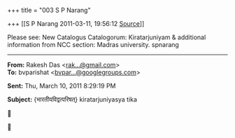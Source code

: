 +++
title = "003 S P Narang"

+++
[[S P Narang	2011-03-11, 19:56:12 [Source](https://groups.google.com/g/bvparishat/c/NKvy756UHgk)]]



Please see: New Catalogus Catalogorum: Kiratarjuniyam & additional information from NCC section: Madras university. spnarang  

  

------------------------------------------------------------------------

**From:** Rakesh Das \<[rak...@gmail.com]()\>  
**To:** bvparishat \<[bvpar...@googlegroups.com]()\>  

**Sent:** Thu, March 10, 2011 8:29:19 PM

  
**Subject:** {भारतीयविद्वत्परिषत्} kiratarjuniyasya tika  





